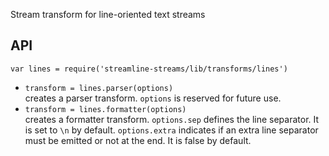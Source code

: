 Stream transform for line-oriented text streams
## API

`var lines = require('streamline-streams/lib/transforms/lines')`  

* `transform = lines.parser(options)`  
  creates a parser transform.
  `options` is reserved for future use.
* `transform = lines.formatter(options)`  
  creates a formatter transform.
  `options.sep` defines the line separator. It is set to `\n` by default.
  `options.extra` indicates if an extra line separator must be emitted or not at the end. It is false by default.
